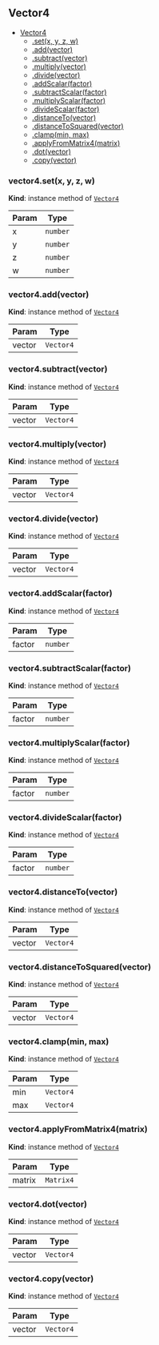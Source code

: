 <a name="module_Vector4"></a>

## Vector4

* [Vector4](#module_Vector4)
    * [.set(x, y, z, w)](#module_Vector4+set)
    * [.add(vector)](#module_Vector4+add)
    * [.subtract(vector)](#module_Vector4+subtract)
    * [.multiply(vector)](#module_Vector4+multiply)
    * [.divide(vector)](#module_Vector4+divide)
    * [.addScalar(factor)](#module_Vector4+addScalar)
    * [.subtractScalar(factor)](#module_Vector4+subtractScalar)
    * [.multiplyScalar(factor)](#module_Vector4+multiplyScalar)
    * [.divideScalar(factor)](#module_Vector4+divideScalar)
    * [.distanceTo(vector)](#module_Vector4+distanceTo)
    * [.distanceToSquared(vector)](#module_Vector4+distanceToSquared)
    * [.clamp(min, max)](#module_Vector4+clamp)
    * [.applyFromMatrix4(matrix)](#module_Vector4+applyFromMatrix4)
    * [.dot(vector)](#module_Vector4+dot)
    * [.copy(vector)](#module_Vector4+copy)

<a name="module_Vector4+set"></a>

### vector4.set(x, y, z, w)
**Kind**: instance method of [<code>Vector4</code>](#module_Vector4)  

| Param | Type |
| --- | --- |
| x | <code>number</code> | 
| y | <code>number</code> | 
| z | <code>number</code> | 
| w | <code>number</code> | 

<a name="module_Vector4+add"></a>

### vector4.add(vector)
**Kind**: instance method of [<code>Vector4</code>](#module_Vector4)  

| Param | Type |
| --- | --- |
| vector | <code>Vector4</code> | 

<a name="module_Vector4+subtract"></a>

### vector4.subtract(vector)
**Kind**: instance method of [<code>Vector4</code>](#module_Vector4)  

| Param | Type |
| --- | --- |
| vector | <code>Vector4</code> | 

<a name="module_Vector4+multiply"></a>

### vector4.multiply(vector)
**Kind**: instance method of [<code>Vector4</code>](#module_Vector4)  

| Param | Type |
| --- | --- |
| vector | <code>Vector4</code> | 

<a name="module_Vector4+divide"></a>

### vector4.divide(vector)
**Kind**: instance method of [<code>Vector4</code>](#module_Vector4)  

| Param | Type |
| --- | --- |
| vector | <code>Vector4</code> | 

<a name="module_Vector4+addScalar"></a>

### vector4.addScalar(factor)
**Kind**: instance method of [<code>Vector4</code>](#module_Vector4)  

| Param | Type |
| --- | --- |
| factor | <code>number</code> | 

<a name="module_Vector4+subtractScalar"></a>

### vector4.subtractScalar(factor)
**Kind**: instance method of [<code>Vector4</code>](#module_Vector4)  

| Param | Type |
| --- | --- |
| factor | <code>number</code> | 

<a name="module_Vector4+multiplyScalar"></a>

### vector4.multiplyScalar(factor)
**Kind**: instance method of [<code>Vector4</code>](#module_Vector4)  

| Param | Type |
| --- | --- |
| factor | <code>number</code> | 

<a name="module_Vector4+divideScalar"></a>

### vector4.divideScalar(factor)
**Kind**: instance method of [<code>Vector4</code>](#module_Vector4)  

| Param | Type |
| --- | --- |
| factor | <code>number</code> | 

<a name="module_Vector4+distanceTo"></a>

### vector4.distanceTo(vector)
**Kind**: instance method of [<code>Vector4</code>](#module_Vector4)  

| Param | Type |
| --- | --- |
| vector | <code>Vector4</code> | 

<a name="module_Vector4+distanceToSquared"></a>

### vector4.distanceToSquared(vector)
**Kind**: instance method of [<code>Vector4</code>](#module_Vector4)  

| Param | Type |
| --- | --- |
| vector | <code>Vector4</code> | 

<a name="module_Vector4+clamp"></a>

### vector4.clamp(min, max)
**Kind**: instance method of [<code>Vector4</code>](#module_Vector4)  

| Param | Type |
| --- | --- |
| min | <code>Vector4</code> | 
| max | <code>Vector4</code> | 

<a name="module_Vector4+applyFromMatrix4"></a>

### vector4.applyFromMatrix4(matrix)
**Kind**: instance method of [<code>Vector4</code>](#module_Vector4)  

| Param | Type |
| --- | --- |
| matrix | <code>Matrix4</code> | 

<a name="module_Vector4+dot"></a>

### vector4.dot(vector)
**Kind**: instance method of [<code>Vector4</code>](#module_Vector4)  

| Param | Type |
| --- | --- |
| vector | <code>Vector4</code> | 

<a name="module_Vector4+copy"></a>

### vector4.copy(vector)
**Kind**: instance method of [<code>Vector4</code>](#module_Vector4)  

| Param | Type |
| --- | --- |
| vector | <code>Vector4</code> | 

